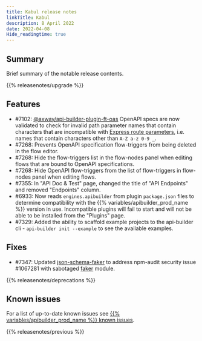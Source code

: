 ```yaml
---
title: Kabul release notes
linkTitle: Kabul
description: 8 April 2022
date: 2022-04-08
Hide_readingtime: true
---
```

## Summary

Brief summary of the notable release contents.

{{% releasenotes/upgrade %}}

<!-- ## Breaking changes -->

## Features

* #7102: [@axway/api-builder-plugin-ft-oas](https://www.npmjs.com/package/@axway/api-builder-plugin-ft-oas) OpenAPI specs are now validated to check for invalid path parameter names that contain characters that are incompatible with [Express route parameters](https://expressjs.com/en/guide/routing.html#route-parameters), i.e. names that contain characters other than `A-Z a-z 0-9 _`.
* #7268: Prevents OpenAPI specification flow-triggers from being deleted in the flow editor.
* #7268: Hide the flow-triggers list in the flow-nodes panel when editing flows that are bound to OpenAPI specifications.
* #7268: Hide OpenAPI flow-triggers from the list of flow-triggers in flow-nodes panel when editing flows.
* #7355: In "API Doc & Test" page, changed the title of "API Endpoints" and removed "Endpoints" column.
* #6933: Now reads `engines.apibuilder` from plugin `package.json` files to determine compatibility with the {{% variables/apibuilder_prod_name %}} version in use. Incompatible plugins will fail to start and will not be able to be installed from the "Plugins" page.
* #7329: Added the ability to scaffold example projects to the api-builder cli - `api-builder init --example` to see the available examples.

## Fixes

* #7347: Updated [json-schema-faker](https://www.npmjs.com/package/json-schema-faker) to address npm-audit security issue #1067281 with sabotaged [faker](https://www.npmjs.com/package/faker) module.

{{% releasenotes/deprecations %}}

<!-- Regenerate modules/plugins with api-builder-tools generate-release-notes script -->
<!-- ## Updated modules -->

<!-- ## Updated plugins -->

## Known issues

For a list of up-to-date known issues see [{{% variables/apibuilder_prod_name %}} known issues](/docs/known_issues/).

{{% releasenotes/previous %}}
